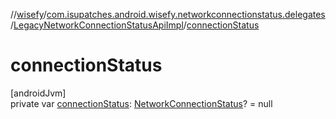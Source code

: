 //[wisefy](../../../index.md)/[com.isupatches.android.wisefy.networkconnectionstatus.delegates](../index.md)/[LegacyNetworkConnectionStatusApiImpl](index.md)/[connectionStatus](connection-status.md)

# connectionStatus

[androidJvm]\
private var [connectionStatus](connection-status.md): [NetworkConnectionStatus](../../com.isupatches.android.wisefy.networkconnectionstatus.entities/-network-connection-status/index.md)? = null
